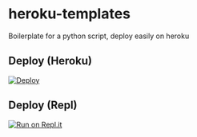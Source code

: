 # heroku-templates
 
Boilerplate for a python script, deploy easily on heroku

## Deploy (Heroku)
[![Deploy](https://www.herokucdn.com/deploy/button.svg)](https://heroku.com/deploy "Deploy to Heroku")

## Deploy (Repl)
[![Run on Repl.it](https://repl.it/badge/github/luissilva1044894/heroku-template)](https://repl.it/github/luissilva1044894/heroku-template)
